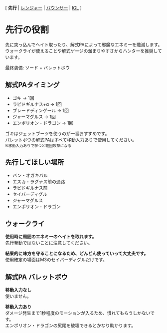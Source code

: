 [ **先行** | [レンジャー](Ranger.md) | [バウンサー](Bouncer.md) | [IGL](IGL.md)  ]
# 先行の役割
先に突っ込んでヘイト取ったり、解式PAによって邪魔なエネミーを殲滅します。  
ウォークライが使えることや解式ゲージの溜まりやすさからハンターを推奨しています。  

最終装備: ソード + バレットボウ

## 解式PAタイミング
- ゴキ → 1回  
- ラピドギルナス+α → 1回
- ブレードディンゲール → 1回
- ジャーマグルス → 1回
- エンポリオン・ドラゴン → 1回

ゴキはジェットブーツを使うのが一番おすすめです。  
バレットボウの解式PAはすべて移動入力ありで使用してください。  
`※移動入力ありで撃つと範囲攻撃になる`

## 先行してほしい場所
- バン・オガキバル
- エスカ・ラグナス前の通路
- ラピドギルナス前
- セイバーディグル
- ジャーマグルス
- エンポリオン・ドラゴン

## ウォークライ
**使用時に周囲のエネミーのヘイトを取れます。**  
先行発動ではないことに注意してください。  
  
**結果的に味方を守ることになるため、どんどん使っていって大丈夫です。**  
使用確定の場面はM3のセイバーディグルだけです。  

## 解式PA バレットボウ
**移動入力なし**  
使いません。  

**移動入力あり**  
ダメージ発生まで1秒程度のモーションが入るため、慣れてもらうしかないです。  
エンボリオン・ドラゴンの尻尾を破壊できるとかなり助かります。  
